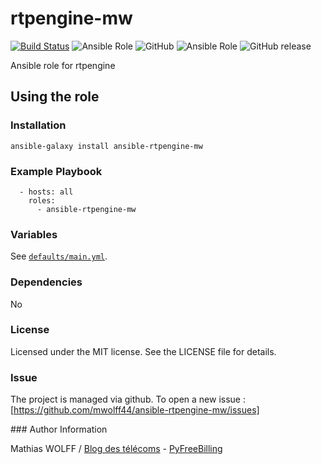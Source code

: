 # rtpengine-mw

[![Build Status](https://travis-ci.org/mwolff44/ansible-rtpengine-mw.png)](https://travis-ci.org/mwolff44/ansible-rtpengine-mw)
![Ansible Role](https://img.shields.io/ansible/role/ansible-rtpengine-mw.svg)
![GitHub](https://img.shields.io/github/license/mashape/apistatus.svg)
![Ansible Role](https://img.shields.io/ansible/role/d/ansible-rtpengine-mw.svg)
![GitHub release](https://img.shields.io/github/release/mwolff44/ansible-rtpengine-mw.svg)

Ansible role for rtpengine


## Using the role
### Installation
```
ansible-galaxy install ansible-rtpengine-mw
```

### Example Playbook
```
  - hosts: all
    roles:
      - ansible-rtpengine-mw
```

### Variables

See [`defaults/main.yml`](defaults/main.yml).


### Dependencies

No


### License

Licensed under the MIT license. See the LICENSE file for details.


### Issue

The project is managed via github. To open a new issue : [https://github.com/mwolff44/ansible-rtpengine-mw/issues]


### Author Information

Mathias WOLFF / [Blog des télécoms](http://www.blog-des-telecoms.com) - [PyFreeBilling](https://www.pyfreebilling.com)
